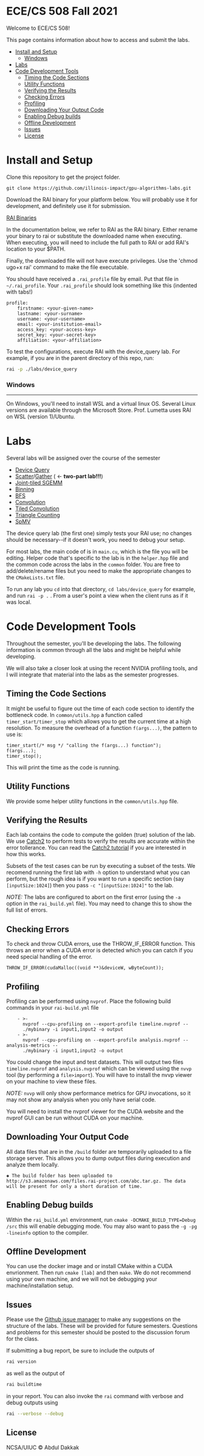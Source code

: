 # ECE/CS 508 Fall 2021


Welcome to ECE/CS 508!

This page contains information about how to access and submit the labs.
- [Install and Setup](#install-and-setup)
    - [Windows](#windows)
- [Labs](#labs)
- [Code Development Tools](#code-development-tools)
  - [Timing the Code Sections](#timing-the-code-sections)
  - [Utility Functions](#utility-functions)
  - [Verifying the Results](#verifying-the-results)
  - [Checking Errors](#checking-errors)
  - [Profiling](#profiling)
  - [Downloading Your Output Code](#downloading-your-output-code)
  - [Enabling Debug builds](#enabling-debug-builds)
  - [Offline Development](#offline-development)
  - [Issues](#issues)
  - [License](#license)

# Install and Setup

Clone this repository to get the project folder.

    git clone https://github.com/illinois-impact/gpu-algorithms-labs.git

Download the RAI binary for your platform below.
You will probably use it for development, and definitely use it for submission.

[RAI Binaries](https://drive.google.com/drive/u/1/folders/1Pp84x3So9OEHUwRHQVZcRP441wRsO-UV)

In the documentation below, we refer to RAI as the RAI binary. Either rename your binary to rai or substitute the downloaded name when executing. When executing, you will need to include the full path to RAI or add RAI's location to your $PATH.

Finally, the downloaded file will not have execute privileges. Use the 'chmod ugo+x rai' command to make the file executable.

You should have received a `.rai_profile` file by email.
Put that file in `~/.rai_profile`.
Your `.rai_profile` should look something like this (indented with tabs!)

    profile:
        firstname: <your-given-name>
        lastname: <your-surname>
        username: <your-username>
        email: <your-institution-email>
        access_key: <your-access-key>
        secret_key: <your-secret-key>
        affiliation: <your-affiliation>

To test the configurations, execute RAI with the device_query lab. For example, if you are in the parent directory of this repo, run:

```bash
rai -p ./labs/device_query
```
### Windows

****
On Windows, you'll need to install WSL and a virtual linux OS. Several Linux versions are available
through the Microsoft Store.
Prof. Lumetta uses RAI on WSL (version 1)/Ubuntu.

# Labs

Several labs will be assigned over the course of the semester

* [Device Query](https://github.com/illinois-impact/gpu-algorithms-labs/tree/master/labs/device_query)
* [Scatter](https://github.com/illinois-impact/gpu-algorithms-labs/tree/master/labs/scatter)/[Gather](https://github.com/illinois-impact/gpu-algorithms-labs/tree/su2021_pumps/labs/gather) ( <- **two-part lab!!!**)
* [Joint-tiled SGEMM](https://github.com/illinois-impact/gpu-algorithms-labs/tree/master/labs/sgemm-regtiled-coarsened)
* [Binning](https://github.com/illinois-impact/gpu-algorithms-labs/tree/master/labs/binning)
* [BFS](https://github.com/illinois-impact/gpu-algorithms-labs/tree/master/labs/bfs)
* [Convolution](https://github.com/illinois-impact/gpu-algorithms-labs/tree/master/labs/basic_conv)
* [Tiled Convolution](https://github.com/illinois-impact/gpu-algorithms-labs/tree/master/labs/tiled_conv)
* [Triangle Counting](https://github.com/illinois-impact/gpu-algorithms-labs/tree/master/labs/triangle_counting)
* [SpMV](https://github.com/illinois-impact/gpu-algorithms-labs/tree/master/labs/spmv)

The device query lab (the first one) simply tests your RAI use; no changes should be necessary--if it doesn't work, you need to debug your setup.

For most labs, the main code of is in `main.cu`, which is the file you will be editing. Helper code that's specific to the lab is in the `helper.hpp` file and the common code across the labs in the `common` folder. You are free to add/delete/rename files but you need to make the appropriate changes to the `CMakeLists.txt` file.

To run any lab you `cd` into that directory, `cd labs/device_query` for example, and run `rai -p .` .
From a user's point a view when the client runs as if it was local.

# Code Development **Tools**

Throughout the semester, you'll be developing the labs. The following information is common through all the labs and might be helpful while developing.

We will also take a closer look at using the recent NVIDIA profiling tools,
and I will integrate that material into the labs as the semester progresses.

## Timing the Code Sections

It might be useful to figure out the time of each code section to identify the bottleneck code.
In `common/utils.hpp` a function called `timer_start/timer_stop` which allows you to get the current time at a high resolution.
To measure the overhead of a function `f(args...)`, the pattern to use is:

```{.cpp}
timer_start(/* msg */ "calling the f(args...) function");
f(args...);
timer_stop();
```

This will print the time as the code is running.


## Utility Functions

We provide some helper utility functions in the `common/utils.hpp` file.

## Verifying the Results

Each lab contains the code to compute the golden (true) solution of the lab. We use [Catch2](https://github.com/catchorg/Catch2) to perform tests to verify the results are accurate within the error tollerance. You can read the [Catch2 tutorial](https://github.com/catchorg/Catch2/blob/master/docs/tutorial.md#top) if you are interested in how this works.

Subsets of the test cases can be run by executing a subset of the tests. We recomend running the first lab with `-h` option to understand what you can perform, but the rough idea is if you want to run a specific section (say `[inputSize:1024]`) then you pass `-c "[inputSize:1024]"` to the lab.


_NOTE:_ The labs are configured to abort on the first error (using the `-a` option in the `rai_build.yml` file). You may need to change this to show the full list of errors.

## Checking Errors

To check and throw CUDA errors, use the THROW_IF_ERROR function. This throws an error when a CUDA error is detected which you can catch if you need special handling of the error.

```{.cpp}
THROW_IF_ERROR(cudaMalloc((void **)&deviceW, wByteCount));
```


## Profiling

Profiling can be performed using `nvprof`. Place the following build commands in your `rai-build.yml` file

```**yaml**
    - >-
      nvprof --cpu-profiling on --export-profile timeline.nvprof --
      ./mybinary -i input1,input2 -o output
    - >-
      nvprof --cpu-profiling on --export-profile analysis.nvprof --analysis-metrics --
      ./mybinary -i input1,input2 -o output
```

You could change the input and test datasets. This will output two files `timeline.nvprof` and `analysis.nvprof` which can be viewed using the `nvvp` tool (by performing a `file>import`). You will have to install the nvvp viewer on your machine to view these files.

_NOTE:_ `nvvp` will only show performance metrics for GPU invocations, so it may not show any analysis when you only have serial code.

You will need to install the nvprof viewer for the CUDA website and the nvprof GUI can be run without CUDA on your machine.

## Downloading Your Output Code

All data files that are in the `/build` folder are temporarily uploaded to a file storage server. This allows you to dump output files during execution and analyze them locally.

```
✱ The build folder has been uploaded to http://s3.amazonaws.com/files.rai-project.com/abc.tar.gz. The data will be present for only a short duration of time.
```


## Enabling Debug builds

Within the `rai_build.yml` environment, run `cmake -DCMAKE_BUILD_TYPE=Debug /src` this will enable debugging mode. You may also want to pass the `-g -pg -lineinfo` option to the compiler.

## Offline Development

You can use the docker image and or install CMake within a CUDA envrionment. Then run `cmake [lab]` and then `make`. We do not recommend using your own machine, and we will not be debugging your machine/installation setup.

## Issues


Please use the [Github issue manager] to make any suggestions
on the structure of the labs.  These will be provided for future
semesters.  Questions and problems for this semester should be posted 
to the discussion forum for the class.

If submitting a bug report, be sure to
include the outputs of

```bash
rai version
```

as well as the output of

```bash
rai buildtime
```

in your report. You can also invoke the `rai` command with verbose and debug outputs using

```bash
rai --verbose --debug
```

[github issue manager]: https://github.com/illinois-impact/pumps/issues

## License

NCSA/UIUC © Abdul Dakkak


